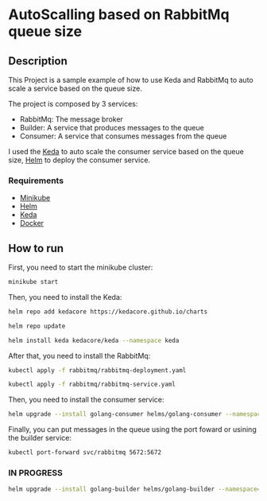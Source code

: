 # AutoScalling based on RabbitMq queue size

## Description

This Project is a sample example of how to use Keda and RabbitMq to auto scale a service based on the queue size.

The project is composed by 3 services:

- RabbitMq: The message broker
- Builder: A service that produces messages to the queue
- Consumer: A service that consumes messages from the queue

I used the
[Keda](https://keda.sh/) to auto scale the consumer service based on the queue size,
[Helm](https://helm.sh/) to deploy the consumer service.

### Requirements

- [Minikube](https://minikube.sigs.k8s.io/docs/start/)
- [Helm](https://helm.sh/docs/intro/install/)
- [Keda](https://keda.sh/docs/2.0/deploy/)
- [Docker](https://docs.docker.com/get-docker/)

## How to run

First, you need to start the minikube cluster:

```bash
minikube start
```

Then, you need to install the Keda:

```bash
helm repo add kedacore https://kedacore.github.io/charts
```

```bash
helm repo update
```

```bash
helm install keda kedacore/keda --namespace keda
```

After that, you need to install the RabbitMq:

```bash
kubectl apply -f rabbitmq/rabbitmq-deployment.yaml
```

```bash
kubectl apply -f rabbitmq/rabbitmq-service.yaml
```

Then, you need to install the consumer service:

```bash
helm upgrade --install golang-consumer helms/golang-consumer --namespace=default --wait
```

Finally, you can put messages in the queue using the port foward or usining the builder service:

```bash
kubectl port-forward svc/rabbitmq 5672:5672
```

### IN PROGRESS

```bash
helm upgrade --install golang-builder helms/golang-builder --namespace=default --wait
```
